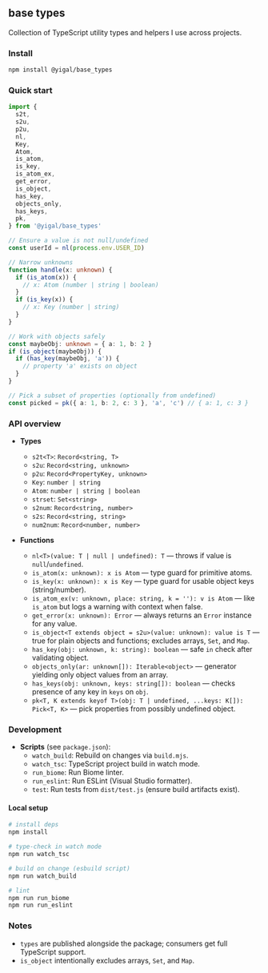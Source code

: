 ## base types

Collection of TypeScript utility types and helpers I use across projects.

### Install

```bash
npm install @yigal/base_types
```

### Quick start

```ts
import {
  s2t,
  s2u,
  p2u,
  nl,
  Key,
  Atom,
  is_atom,
  is_key,
  is_atom_ex,
  get_error,
  is_object,
  has_key,
  objects_only,
  has_keys,
  pk,
} from '@yigal/base_types'

// Ensure a value is not null/undefined
const userId = nl(process.env.USER_ID)

// Narrow unknowns
function handle(x: unknown) {
  if (is_atom(x)) {
    // x: Atom (number | string | boolean)
  }
  if (is_key(x)) {
    // x: Key (number | string)
  }
}

// Work with objects safely
const maybeObj: unknown = { a: 1, b: 2 }
if (is_object(maybeObj)) {
  if (has_key(maybeObj, 'a')) {
    // property 'a' exists on object
  }
}

// Pick a subset of properties (optionally from undefined)
const picked = pk({ a: 1, b: 2, c: 3 }, 'a', 'c') // { a: 1, c: 3 }
```

### API overview

- **Types**
  - `s2t<T>`: `Record<string, T>`
  - `s2u`: `Record<string, unknown>`
  - `p2u`: `Record<PropertyKey, unknown>`
  - `Key`: `number | string`
  - `Atom`: `number | string | boolean`
  - `strset`: `Set<string>`
  - `s2num`: `Record<string, number>`
  - `s2s`: `Record<string, string>`
  - `num2num`: `Record<number, number>`

- **Functions**
  - `nl<T>(value: T | null | undefined): T` — throws if value is `null`/`undefined`.
  - `is_atom(x: unknown): x is Atom` — type guard for primitive atoms.
  - `is_key(x: unknown): x is Key` — type guard for usable object keys (string/number).
  - `is_atom_ex(v: unknown, place: string, k = ''): v is Atom` — like `is_atom` but logs a warning with context when false.
  - `get_error(x: unknown): Error` — always returns an `Error` instance for any value.
  - `is_object<T extends object = s2u>(value: unknown): value is T` — true for plain objects and functions; excludes arrays, `Set`, and `Map`.
  - `has_key(obj: unknown, k: string): boolean` — safe `in` check after validating object.
  - `objects_only(ar: unknown[]): Iterable<object>` — generator yielding only object values from an array.
  - `has_keys(obj: unknown, keys: string[]): boolean` — checks presence of any key in `keys` on `obj`.
  - `pk<T, K extends keyof T>(obj: T | undefined, ...keys: K[]): Pick<T, K>` — pick properties from possibly undefined object.

### Development

- **Scripts** (see `package.json`):
  - `watch_build`: Rebuild on changes via `build.mjs`.
  - `watch_tsc`: TypeScript project build in watch mode.
  - `run_biome`: Run Biome linter.
  - `run_eslint`: Run ESLint (Visual Studio formatter).
  - `test`: Run tests from `dist/test.js` (ensure build artifacts exist).

#### Local setup

```bash
# install deps
npm install

# type-check in watch mode
npm run watch_tsc

# build on change (esbuild script)
npm run watch_build

# lint
npm run run_biome
npm run run_eslint
```

### Notes

- `types` are published alongside the package; consumers get full TypeScript support.
- `is_object` intentionally excludes arrays, `Set`, and `Map`.
